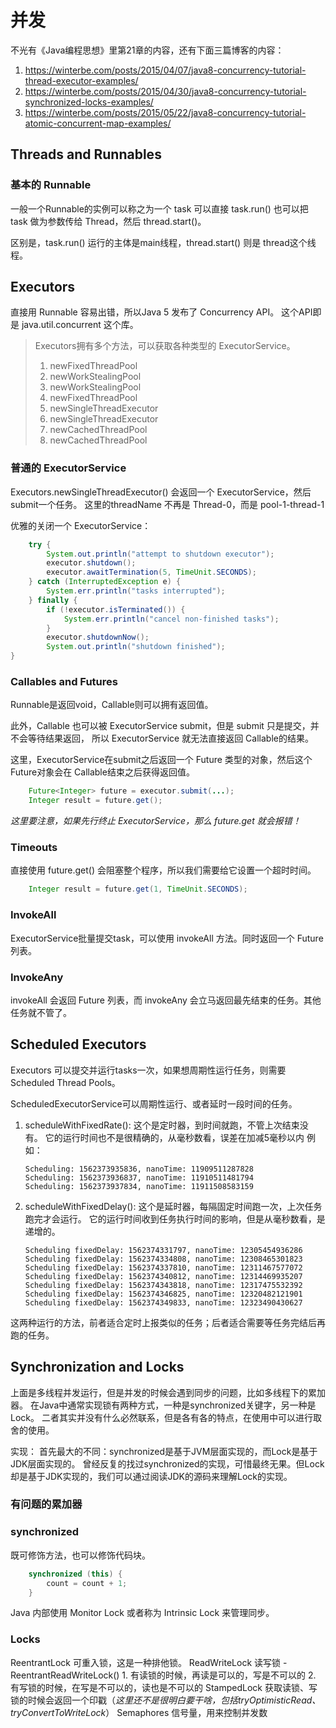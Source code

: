 # 并发

不光有《Java编程思想》里第21章的内容，还有下面三篇博客的内容：

1. https://winterbe.com/posts/2015/04/07/java8-concurrency-tutorial-thread-executor-examples/
2. https://winterbe.com/posts/2015/04/30/java8-concurrency-tutorial-synchronized-locks-examples/
3. https://winterbe.com/posts/2015/05/22/java8-concurrency-tutorial-atomic-concurrent-map-examples/

## Threads and Runnables

### 基本的 Runnable
一般一个Runnable的实例可以称之为一个 task
可以直接 task.run()
也可以把 task 做为参数传给 Thread，然后 thread.start()。

区别是，task.run() 运行的主体是main线程，thread.start() 则是 thread这个线程。

## Executors
直接用 Runnable 容易出错，所以Java 5 发布了 Concurrency API。
这个API即是 java.util.concurrent 这个库。

>Executors拥有多个方法，可以获取各种类型的 ExecutorService。
>1. newFixedThreadPool
>2. newWorkStealingPool
>3. newWorkStealingPool
>4. newFixedThreadPool
>5. newSingleThreadExecutor
>6. newSingleThreadExecutor
>7. newCachedThreadPool
>8. newCachedThreadPool

### 普通的 ExecutorService
Executors.newSingleThreadExecutor() 会返回一个 ExecutorService，然后submit一个任务。
这里的threadName 不再是 Thread-0，而是 pool-1-thread-1



优雅的关闭一个 ExecutorService：
```java
    try {
        System.out.println("attempt to shutdown executor");
        executor.shutdown();
        executor.awaitTermination(5, TimeUnit.SECONDS);
    } catch (InterruptedException e) {
        System.err.println("tasks interrupted");
    } finally {
        if (!executor.isTerminated()) {
            System.err.println("cancel non-finished tasks");
        }
        executor.shutdownNow();
        System.out.println("shutdown finished");
}
```

### Callables and Futures
Runnable是返回void，Callable则可以拥有返回值。

此外，Callable 也可以被 ExecutorService submit，但是 submit 只是提交，并不会等待结果返回，
所以 ExecutorService 就无法直接返回 Callable的结果。

这里，ExecutorService在submit之后返回一个 Future 类型的对象，然后这个 Future对象会在 Callable结束之后获得返回值。
```java
    Future<Integer> future = executor.submit(...);
    Integer result = future.get();
```

_*这里要注意，如果先行终止 ExecutorService，那么 future.get 就会报错！*_


### Timeouts
直接使用 future.get() 会阻塞整个程序，所以我们需要给它设置一个超时时间。
```java
    Integer result = future.get(1, TimeUnit.SECONDS);
```

### InvokeAll
ExecutorService批量提交task，可以使用 invokeAll 方法。同时返回一个 Future 列表。

### InvokeAny
invokeAll 会返回 Future 列表，而 invokeAny 会立马返回最先结束的任务。其他任务就不管了。


## Scheduled Executors
Executors 可以提交并运行tasks一次，如果想周期性运行任务，则需要 Scheduled Thread Pools。

ScheduledExecutorService可以周期性运行、或者延时一段时间的任务。
1. scheduleWithFixedRate(): 这个是定时器，到时间就跑，不管上次结束没有。
    它的运行时间也不是很精确的，从毫秒数看，误差在加减5毫秒以内
    例如：
    ```
    Scheduling: 1562373935836, nanoTime: 11909511287828
    Scheduling: 1562373936837, nanoTime: 11910511481794
    Scheduling: 1562373937834, nanoTime: 11911508583159
    ```
2. scheduleWithFixedDelay(): 这个是延时器，每隔固定时间跑一次，上次任务跑完才会运行。
    它的运行时间收到任务执行时间的影响，但是从毫秒数看，是递增的。
    ```
    Scheduling fixedDelay: 1562374331797, nanoTime: 12305454936286
    Scheduling fixedDelay: 1562374334808, nanoTime: 12308465301823
    Scheduling fixedDelay: 1562374337810, nanoTime: 12311467577072
    Scheduling fixedDelay: 1562374340812, nanoTime: 12314469935207
    Scheduling fixedDelay: 1562374343818, nanoTime: 12317475532392
    Scheduling fixedDelay: 1562374346825, nanoTime: 12320482121901
    Scheduling fixedDelay: 1562374349833, nanoTime: 12323490430627
    ```

这两种运行的方法，前者适合定时上报类似的任务；后者适合需要等任务完结后再跑的任务。


## Synchronization and Locks
上面是多线程并发运行，但是并发的时候会遇到同步的问题，比如多线程下的累加器。
在Java中通常实现锁有两种方式，一种是synchronized关键字，另一种是Lock。
二者其实并没有什么必然联系，但是各有各的特点，在使用中可以进行取舍的使用。

实现：
首先最大的不同：synchronized是基于JVM层面实现的，而Lock是基于JDK层面实现的。
曾经反复的找过synchronized的实现，可惜最终无果。但Lock却是基于JDK实现的，我们可以通过阅读JDK的源码来理解Lock的实现。

### 有问题的累加器

### synchronized
既可修饰方法，也可以修饰代码块。
```java
    synchronized (this) {
        count = count + 1;
    }
```
Java 内部使用 Monitor Lock 或者称为 Intrinsic Lock 来管理同步。

### Locks
ReentrantLock   可重入锁，这是一种排他锁。
ReadWriteLock   读写锁 - ReentrantReadWriteLock()
    1. 有读锁的时候，再读是可以的，写是不可以的
    2. 有写锁的时候，在写是不可以的，读也是不可以的
StampedLock     获取读锁、写锁的时候会返回一个印戳（*这里还不是很明白要干啥，包括tryOptimisticRead、tryConvertToWriteLock*）
Semaphores      信号量，用来控制并发数


